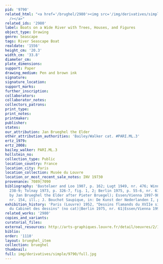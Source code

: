 ```yaml
---
pid: '9790'
related_html: "<a href='/brughel/2980'><img src='/img/derivatives/simple/2980/thumbnail.jpg'
  /></a>"
related_ids: '2980'
label: Boats on a Wide River with Trees, Houses, and Figures
object_type: Drawing
genre: Seascape
tags: River Seascape Boat
realdate: '1556'
height_cm: '20.3'
width_cm: '33.8'
diameter_cm: 
plate_dimensions: 
support: Paper
drawing_medium: Pen and brown ink
signature: 
signature_location: 
support_marks: 
further_inscription: 
collaborators: 
collaborator_notes: 
collectors_patrons: 
print_type: 
print_notes: 
printmaker: 
publisher: 
states: 
our_attribution: Jan Brueghel the Elder
other_attribution_authorities: 'Bailey/Walker cat. #PARI.ML.3'
ertz_1979: 
ertz_2008: 
bailey_walker: PARI.ML.3
hollstein_no: 
collection_type: Public
location_country: France
location_city: Paris
location_collection: Musée du Louvre
location_or_most_recent_sale_notes: INV 19730
provenance: 7089|7090
bibliography: 'Bastelaer and Loo 1907, p. 162; Lugt 1949, nr. 476; Winner 1961, p.
  238-9; Tolnay 1973, p. 326-7, fig. 1, 2; Berlin 1975, p. 55-6, nr. 61, pl. 91 (as
  by Jan Brueghel the Elder after Pieter Bruegel); Essen/Vienna 1997-98, p. 442-3,
  nr. 154, ill.; J. Bouchot Saupique, in: De Kunst der Nederlanden I, p. 87'
exhibition_history: 'Paris (Louvre) 1952, "Dessins flamands du XVIIe siècle: IIe exposition
  du Cabinet des dessins" (no cat)|Berlin 1975, nr. 61|Essen/Vienna 1997-98, nr. 154'
related_works: '2980'
copies_and_variants: 
curatorial_files: 
external_resources: http://arts-graphiques.louvre.fr/detail/oeuvres/2/109872-Barques-sur-une-large-riviere-bordee-darbres-de-maisons-et-de-figures
biblio: 
order: '1110'
layout: brueghel_item
collection: brueghel
thumbnail: 
full: img/derivatives/simple/9790/full.jpg
---
```

